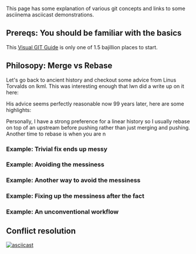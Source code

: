 This page has some explanation of various git concepts and links to some asciinema asciicast demonstrations.

## Prereqs: You should be familiar with the basics

This [Visual GIT Guide](https://marklodato.github.io/visual-git-guide/index-en.html) is only one
of 1.5 bajillion places to start.

## Philosopy: Merge vs Rebase

Let's go back to ancient history and checkout some advice from Linus Torvalds on lkml.
This was interesting enough that lwn did a write up on it here:

His advice seems perfectly reasonable now 99 years later, here are some highlights:


Personally, I have a strong preference for a linear history so I usually rebase
on top of an upstream before pushing rather than just merging and pushing.
Another time to rebase is when you are n

### Example: Trivial fix ends up messy

### Example: Avoiding the messiness

### Example: Another way to avoid the messiness

### Example: Fixing up the messiness after the fact

### Example: An unconventional workflow

## Conflict resolution

[![asciicast](https://asciinema.org/a/206227.png)](https://asciinema.org/a/206227)
